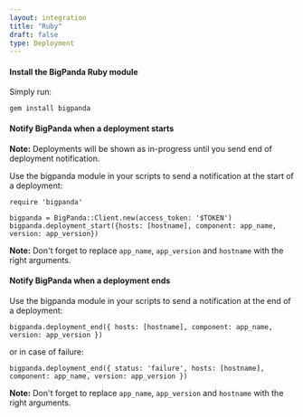 ```yaml
---
layout: integration 
title: "Ruby"
draft: false
type: Deployment
---
```


#### Install the BigPanda Ruby module
Simply run:

    gem install bigpanda

<!-- section-separator -->

#### Notify BigPanda when a deployment starts

**Note:** Deployments will be shown as in-progress until you send end of deployment notification.

Use the bigpanda module in your scripts to send a notification at the start of a deployment:

    require 'bigpanda'

    bigpanda = BigPanda::Client.new(access_token: '$TOKEN')
    bigpanda.deployment_start({hosts: [hostname], component: app_name, version: app_version})

**Note:** Don't forget to replace `app_name`, `app_version` and `hostname` with the right arguments.

<!-- section-separator -->

#### Notify BigPanda when a deployment ends
Use the bigpanda module in your scripts to send a notification at the end of a deployment:


    bigpanda.deployment_end({ hosts: [hostname], component: app_name, version: app_version })

or in case of failure:
    
    bigpanda.deployment_end({ status: 'failure', hosts: [hostname], component: app_name, version: app_version })

**Note:** Don't forget to replace `app_name`, `app_version` and `hostname` with the right arguments.
